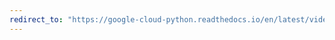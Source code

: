 ```yaml
---
redirect_to: "https://google-cloud-python.readthedocs.io/en/latest/videointelligence/gapic/v1/api.html"
---
```

